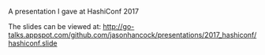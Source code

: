 A presentation I gave at HashiConf 2017

The slides can be viewed at: http://go-talks.appspot.com/github.com/jasonhancock/presentations/2017_hashiconf/hashiconf.slide
